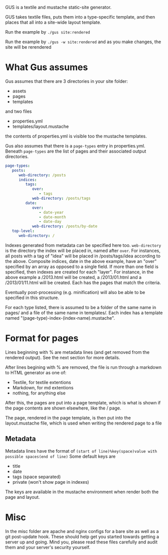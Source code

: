 GUS is a textile and mustache static-site generator.

GUS takes textile files, puts them into a type-specific template, and then places that all into a site-wide layout template.

Run the example by `./gus site:rendered`

Run the example by `./gus -w site:rendered` and as you make changes, the site will be rerendered

# What Gus assumes

Gus assumes that there are 3 directories in your site folder:

* assets
* pages
* templates

and two files

* properties.yml
* templates/layout.mustache

the contents of properties.yml is visible too the mustache templates.

Gus also assumes that there is a `page-types` entry in properties.yml. Beneath `page-types` are the list of pages and their associated output directories.

```yaml
page-types:
   posts:
      web-directory: /posts
      indices:
         tags: 
            over:
               - tags
            web-directory: /posts/tags
         date:
            over:
               - date-year
               - date-month
               - date-day
            web-directory: /posts/by-date
   top-level:
      web-directory: /
```

Indexes generated from metadata can be specified here too. `web-directory` is the directory the index will be placed in, named after `over`. For instances, all posts with a tag of "idea" will be placed in /posts/tags/idea according to the above.  Composite indices, date in the above example, have an "over" specified by an array as opposed to a single field. If more than one field is specified, then indexes are created for each "layer". For instance, in the above example a /2013.html will be created, a /2013/01.html and a /2013/01/11.html will be created.  Each has the pages that match the criteria.

Eventually post-processing (e.g. minification) will also be able to be specified in this structure.

For each type listed, there is assumed to be a folder of the same name in pages/ and a file of the same name in templates/. Each index has a template named "(page-type)-index-(index-name).mustache".

# Format for pages
Lines beginning with % are metadata lines (and get removed from the rendered output). See the next section for more details.

After lines begining with % are removed, the file is run through a markdown to HTML generator as one of:

* Textile, for textile extentions
* Markdown, for md extentions
* nothing, for anything else

After this, the pages are put into a page template, which is what is shown if the page contents are shown elsewhere, like the / page.

The page, rendered in the page template, is then put into the layout.mustache file, which is used when writing the rendered page to a file

## Metadata
Metadata lines have the format of
`(start of line)%key(space)value with possible spaces(end of line)`
Some default keys are

* title
* date
* tags (space separated)
* private (won't show page in indexes)

The keys are available in the mustache environment when render both the page and layout.

# Misc
In the misc folder are apache and nginx configs for a bare site as well as a git post-update hook. These should help get you started towards getting a server up and going.  Mind you, please read these files carefully and audit them and your server's security yourself.
